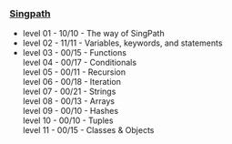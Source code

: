 ### [Singpath](http://www.singpath.com)

+ level 01 - 10/10 - The way of SingPath  
+ level 02 - 11/11 - Variables, keywords, and statements  
+ level 03 - 00/15 - Functions  
  level 04 - 00/17 - Conditionals  
  level 05 - 00/11 - Recursion  
  level 06 - 00/18 - Iteration  
  level 07 - 00/21 - Strings  
  level 08 - 00/13 - Arrays  
  level 09 - 00/10 - Hashes  
  level 10 - 00/10 - Tuples  
  level 11 - 00/15 - Classes & Objects  
